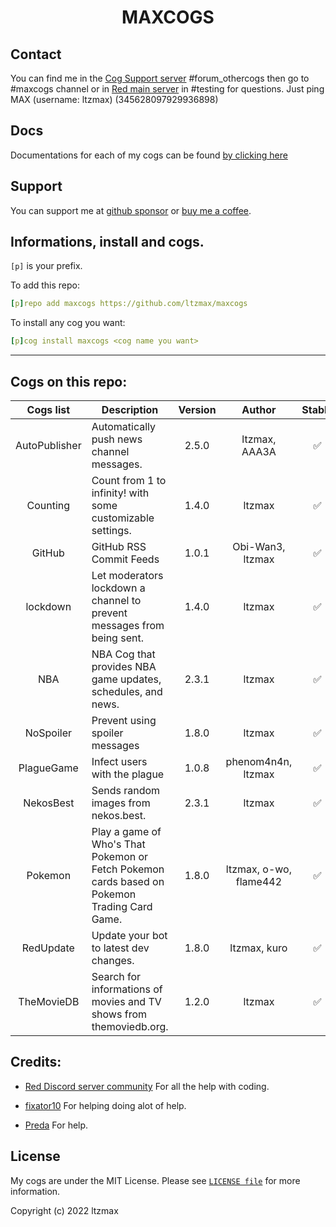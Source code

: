 <h1 align="center">MAXCOGS</h1>

## Contact
You can find me in the [Cog Support server](https://discord.gg/GET4DVk) #forum_othercogs then go to #maxcogs channel or in [Red main server](https://discord.gg/red) in #testing for questions. Just ping MAX (username: ltzmax) (345628097929936898)

## Docs
Documentations for each of my cogs can be found [by clicking here](https://maxcogs.gitbook.io/maxcogs)

## Support
You can support me at [github sponsor](https://github.com/sponsors/ltzmax) or [buy me a coffee](https://www.buymeacoffee.com/ltzmax).

## Informations, install and cogs.
`[p]` is your prefix.

To add this repo:

```yaml
[p]repo add maxcogs https://github.com/ltzmax/maxcogs
```

To install any cog you want:

```yaml
[p]cog install maxcogs <cog name you want>
```
---------------------------------------------------------------
## Cogs on this repo: <br>
| Cogs list | Description | Version | Author | Stable |
|:---:|---|:---:|:---:|:---:|
| AutoPublisher | Automatically push news channel messages. | 2.5.0 | ltzmax, AAA3A | ✅ |
| Counting | Count from 1 to infinity! with some customizable settings. | 1.4.0 | ltzmax | ✅ |
| GitHub | GitHub RSS Commit Feeds | 1.0.1 | Obi-Wan3, ltzmax | ✅ |
| lockdown | Let moderators lockdown a channel to prevent messages from being sent. | 1.4.0 | ltzmax | ✅ |
| NBA | NBA Cog that provides NBA game updates, schedules, and news. | 2.3.1 | ltzmax | ✅ |
| NoSpoiler | Prevent using spoiler messages | 1.8.0 | ltzmax | ✅ |
| PlagueGame | Infect users with the plague | 1.0.8 | phenom4n4n, ltzmax | ✅ |
| NekosBest | Sends random images from nekos.best. | 2.3.1 | ltzmax | ✅ |
| Pokemon | Play a game of Who's That Pokemon or Fetch Pokemon cards based on Pokemon Trading Card Game.| 1.8.0 | ltzmax, o-wo, flame442 | ✅ |
| RedUpdate | Update your bot to latest dev changes.| 1.8.0 | ltzmax, kuro | ✅ |
| TheMovieDB | Search for informations of movies and TV shows from themoviedb.org. | 1.2.0 | ltzmax | ✅ |

## Credits:
- [Red Discord server community](https://discord.gg/red) For all the help with coding.

- [fixator10](https://github.com/fixator10) For helping doing alot of help.

- [Preda](https://github.com/PredaaA/predacogs) For help.

## License
My cogs are under the MIT License. Please see [`LICENSE file`](https://github.com/ltzmax/maxcogs/blob/master/LICENSE) for more information.

Copyright (c) 2022 ltzmax
